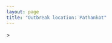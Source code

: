```yaml
---
layout: page
title: "Outbreak location: Pathankot"
---
```

<div id="mapid">
<script src="https://buda-magenta.github.io/hazard_map/load_map.js"></script>
><script>
var marker_outbreak = L.marker([32.301710, 75.658642],{"autoPan": true}).addTo(map); marker_outbreak.bindTooltip("Pathankot").openTooltip();

var circle_1 = L.circle([31.292011, 75.568058], {"pane": "markerPane", "color": "red", "fill": true, "fillOpacity": 0.2, "fillRule": "evenodd", "lineCap": "round", "lineJoin": "round", "opacity": 1.0, "radius": 568651, "stroke": true, "weight": 2}).addTo(map);
circle_1.bindTooltip("Jalandhar<br>rank: 1<br>hazard index: 0.142163")

var circle_2 = L.circle([31.634308, 74.873679], {"pane": "markerPane", "color": "red", "fill": true, "fillOpacity": 0.2, "fillRule": "evenodd", "lineCap": "round", "lineJoin": "round", "opacity": 1.0, "radius": 418493, "stroke": true, "weight": 2}).addTo(map);
circle_2.bindTooltip("Amritsar<br>rank: 2<br>hazard index: 0.104623")

var circle_3 = L.circle([32.718561, 74.858092], {"pane": "markerPane", "color": "red", "fill": true, "fillOpacity": 0.2, "fillRule": "evenodd", "lineCap": "round", "lineJoin": "round", "opacity": 1.0, "radius": 196616, "stroke": true, "weight": 2}).addTo(map);
circle_3.bindTooltip("Jammu<br>rank: 3<br>hazard index: 0.049154")

var circle_4 = L.circle([28.651718, 77.221939], {"pane": "markerPane", "color": "red", "fill": true, "fillOpacity": 0.2, "fillRule": "evenodd", "lineCap": "round", "lineJoin": "round", "opacity": 1.0, "radius": 126073, "stroke": true, "weight": 2}).addTo(map);
circle_4.bindTooltip("Delhi<br>rank: 4<br>hazard index: 0.031518")

var circle_5 = L.circle([30.909016, 75.851601], {"pane": "markerPane", "color": "red", "fill": true, "fillOpacity": 0.2, "fillRule": "evenodd", "lineCap": "round", "lineJoin": "round", "opacity": 1.0, "radius": 66899, "stroke": true, "weight": 2}).addTo(map);
circle_5.bindTooltip("Ludhiana<br>rank: 5<br>hazard index: 0.016725")

var circle_6 = L.circle([31.819302, 75.199994], {"pane": "markerPane", "color": "red", "fill": true, "fillOpacity": 0.2, "fillRule": "evenodd", "lineCap": "round", "lineJoin": "round", "opacity": 1.0, "radius": 57781, "stroke": true, "weight": 2}).addTo(map);
circle_6.bindTooltip("Batala<br>rank: 6<br>hazard index: 0.014445")

var circle_7 = L.circle([31.608574, 75.846442], {"pane": "markerPane", "color": "red", "fill": true, "fillOpacity": 0.2, "fillRule": "evenodd", "lineCap": "round", "lineJoin": "round", "opacity": 1.0, "radius": 55840, "stroke": true, "weight": 2}).addTo(map);
circle_7.bindTooltip("Hoshiarpur<br>rank: 7<br>hazard index: 0.013960")

var circle_8 = L.circle([31.385241, 75.305523], {"pane": "markerPane", "color": "red", "fill": true, "fillOpacity": 0.2, "fillRule": "evenodd", "lineCap": "round", "lineJoin": "round", "opacity": 1.0, "radius": 13273, "stroke": true, "weight": 2}).addTo(map);
circle_8.bindTooltip("Kapurthala<br>rank: 8<br>hazard index: 0.003318")

var circle_9 = L.circle([30.885100, 74.660141], {"pane": "markerPane", "color": "red", "fill": true, "fillOpacity": 0.2, "fillRule": "evenodd", "lineCap": "round", "lineJoin": "round", "opacity": 1.0, "radius": 13027, "stroke": true, "weight": 2}).addTo(map);
circle_9.bindTooltip("Firozpur<br>rank: 9<br>hazard index: 0.003257")

var circle_10 = L.circle([34.074744, 74.820444], {"pane": "markerPane", "color": "red", "fill": true, "fillOpacity": 0.2, "fillRule": "evenodd", "lineCap": "round", "lineJoin": "round", "opacity": 1.0, "radius": 6742, "stroke": true, "weight": 2}).addTo(map);
circle_10.bindTooltip("Srinagar<br>rank: 10<br>hazard index: 0.001686")

var circle_11 = L.circle([31.104153, 77.170973], {"pane": "markerPane", "color": "red", "fill": true, "fillOpacity": 0.2, "fillRule": "evenodd", "lineCap": "round", "lineJoin": "round", "opacity": 1.0, "radius": 5291, "stroke": true, "weight": 2}).addTo(map);
circle_11.bindTooltip("Shimla<br>rank: 11<br>hazard index: 0.001323")

var circle_12 = L.circle([30.783987, 75.160574], {"pane": "markerPane", "color": "red", "fill": true, "fillOpacity": 0.2, "fillRule": "evenodd", "lineCap": "round", "lineJoin": "round", "opacity": 1.0, "radius": 4688, "stroke": true, "weight": 2}).addTo(map);
circle_12.bindTooltip("Moga<br>rank: 12<br>hazard index: 0.001172")

var circle_13 = L.circle([19.075990, 72.877393], {"pane": "markerPane", "color": "red", "fill": true, "fillOpacity": 0.2, "fillRule": "evenodd", "lineCap": "round", "lineJoin": "round", "opacity": 1.0, "radius": 4402, "stroke": true, "weight": 2}).addTo(map);
circle_13.bindTooltip("Mumbai<br>rank: 13<br>hazard index: 0.001101")

var circle_14 = L.circle([30.733442, 76.779714], {"pane": "markerPane", "color": "red", "fill": true, "fillOpacity": 0.2, "fillRule": "evenodd", "lineCap": "round", "lineJoin": "round", "opacity": 1.0, "radius": 4322, "stroke": true, "weight": 2}).addTo(map);
circle_14.bindTooltip("Chandigarh<br>rank: 14<br>hazard index: 0.001081")

var circle_15 = L.circle([26.838100, 80.934600], {"pane": "markerPane", "color": "red", "fill": true, "fillOpacity": 0.2, "fillRule": "evenodd", "lineCap": "round", "lineJoin": "round", "opacity": 1.0, "radius": 2850, "stroke": true, "weight": 2}).addTo(map);
circle_15.bindTooltip("Lucknow<br>rank: 15<br>hazard index: 0.000713")

var circle_16 = L.circle([29.988077, 77.508130], {"pane": "markerPane", "color": "red", "fill": true, "fillOpacity": 0.2, "fillRule": "evenodd", "lineCap": "round", "lineJoin": "round", "opacity": 1.0, "radius": 2703, "stroke": true, "weight": 2}).addTo(map);
circle_16.bindTooltip("Saharanpur<br>rank: 16<br>hazard index: 0.000676")

var circle_17 = L.circle([30.533129, 75.880760], {"pane": "markerPane", "color": "red", "fill": true, "fillOpacity": 0.2, "fillRule": "evenodd", "lineCap": "round", "lineJoin": "round", "opacity": 1.0, "radius": 2509, "stroke": true, "weight": 2}).addTo(map);
circle_17.bindTooltip("Malerkotla<br>rank: 17<br>hazard index: 0.000627")

var circle_18 = L.circle([30.883006, 75.869732], {"pane": "markerPane", "color": "red", "fill": true, "fillOpacity": 0.2, "fillRule": "evenodd", "lineCap": "round", "lineJoin": "round", "opacity": 1.0, "radius": 2434, "stroke": true, "weight": 2}).addTo(map);
circle_18.bindTooltip("S.A.S. Nagar<br>rank: 18<br>hazard index: 0.000609")

var circle_19 = L.circle([26.460914, 80.321759], {"pane": "markerPane", "color": "red", "fill": true, "fillOpacity": 0.2, "fillRule": "evenodd", "lineCap": "round", "lineJoin": "round", "opacity": 1.0, "radius": 2402, "stroke": true, "weight": 2}).addTo(map);
circle_19.bindTooltip("Kanpur<br>rank: 19<br>hazard index: 0.000601")

var circle_20 = L.circle([25.531031, 78.652689], {"pane": "markerPane", "color": "red", "fill": true, "fillOpacity": 0.2, "fillRule": "evenodd", "lineCap": "round", "lineJoin": "round", "opacity": 1.0, "radius": 2397, "stroke": true, "weight": 2}).addTo(map);
circle_20.bindTooltip("Jhansi<br>rank: 20<br>hazard index: 0.000599")

var circle_21 = L.circle([29.391275, 76.977167], {"pane": "markerPane", "color": "red", "fill": true, "fillOpacity": 0.2, "fillRule": "evenodd", "lineCap": "round", "lineJoin": "round", "opacity": 1.0, "radius": 2154, "stroke": true, "weight": 2}).addTo(map);
circle_21.bindTooltip("Panipat<br>rank: 21<br>hazard index: 0.000539")

var circle_22 = L.circle([23.021624, 72.579707], {"pane": "markerPane", "color": "red", "fill": true, "fillOpacity": 0.2, "fillRule": "evenodd", "lineCap": "round", "lineJoin": "round", "opacity": 1.0, "radius": 2129, "stroke": true, "weight": 2}).addTo(map);
circle_22.bindTooltip("Ahmedabad<br>rank: 22<br>hazard index: 0.000532")

var circle_23 = L.circle([29.680327, 76.989625], {"pane": "markerPane", "color": "red", "fill": true, "fillOpacity": 0.2, "fillRule": "evenodd", "lineCap": "round", "lineJoin": "round", "opacity": 1.0, "radius": 2100, "stroke": true, "weight": 2}).addTo(map);
circle_23.bindTooltip("Karnal<br>rank: 23<br>hazard index: 0.000525")

var circle_24 = L.circle([22.541418, 88.357691], {"pane": "markerPane", "color": "red", "fill": true, "fillOpacity": 0.2, "fillRule": "evenodd", "lineCap": "round", "lineJoin": "round", "opacity": 1.0, "radius": 1984, "stroke": true, "weight": 2}).addTo(map);
circle_24.bindTooltip("Kolkata<br>rank: 24<br>hazard index: 0.000496")

var circle_25 = L.circle([28.428262, 77.002700], {"pane": "markerPane", "color": "red", "fill": true, "fillOpacity": 0.2, "fillRule": "evenodd", "lineCap": "round", "lineJoin": "round", "opacity": 1.0, "radius": 1782, "stroke": true, "weight": 2}).addTo(map);
circle_25.bindTooltip("Gurgaon<br>rank: 25<br>hazard index: 0.000446")

var circle_26 = L.circle([28.863842, 78.805778], {"pane": "markerPane", "color": "red", "fill": true, "fillOpacity": 0.2, "fillRule": "evenodd", "lineCap": "round", "lineJoin": "round", "opacity": 1.0, "radius": 1736, "stroke": true, "weight": 2}).addTo(map);
circle_26.bindTooltip("Moradabad<br>rank: 26<br>hazard index: 0.000434")

var circle_27 = L.circle([28.402979, 77.310384], {"pane": "markerPane", "color": "red", "fill": true, "fillOpacity": 0.2, "fillRule": "evenodd", "lineCap": "round", "lineJoin": "round", "opacity": 1.0, "radius": 1636, "stroke": true, "weight": 2}).addTo(map);
circle_27.bindTooltip("Faridabad<br>rank: 27<br>hazard index: 0.000409")

var circle_28 = L.circle([28.457876, 79.405571], {"pane": "markerPane", "color": "red", "fill": true, "fillOpacity": 0.2, "fillRule": "evenodd", "lineCap": "round", "lineJoin": "round", "opacity": 1.0, "radius": 1479, "stroke": true, "weight": 2}).addTo(map);
circle_28.bindTooltip("Bareilly<br>rank: 28<br>hazard index: 0.000370")

var circle_29 = L.circle([30.179115, 75.047102], {"pane": "markerPane", "color": "red", "fill": true, "fillOpacity": 0.2, "fillRule": "evenodd", "lineCap": "round", "lineJoin": "round", "opacity": 1.0, "radius": 1412, "stroke": true, "weight": 2}).addTo(map);
circle_29.bindTooltip("Bathinda<br>rank: 29<br>hazard index: 0.000353")

var circle_30 = L.circle([28.901090, 76.580193], {"pane": "markerPane", "color": "red", "fill": true, "fillOpacity": 0.2, "fillRule": "evenodd", "lineCap": "round", "lineJoin": "round", "opacity": 1.0, "radius": 1297, "stroke": true, "weight": 2}).addTo(map);
circle_30.bindTooltip("Rohtak<br>rank: 30<br>hazard index: 0.000324")

var circle_31 = L.circle([12.979120, 77.591300], {"pane": "markerPane", "color": "red", "fill": true, "fillOpacity": 0.2, "fillRule": "evenodd", "lineCap": "round", "lineJoin": "round", "opacity": 1.0, "radius": 1139, "stroke": true, "weight": 2}).addTo(map);
circle_31.bindTooltip("Bangalore<br>rank: 31<br>hazard index: 0.000285")

var circle_32 = L.circle([29.000653, 77.768229], {"pane": "markerPane", "color": "red", "fill": true, "fillOpacity": 0.2, "fillRule": "evenodd", "lineCap": "round", "lineJoin": "round", "opacity": 1.0, "radius": 1097, "stroke": true, "weight": 2}).addTo(map);
circle_32.bindTooltip("Meerut<br>rank: 32<br>hazard index: 0.000274")

var circle_33 = L.circle([30.145054, 74.195660], {"pane": "markerPane", "color": "red", "fill": true, "fillOpacity": 0.2, "fillRule": "evenodd", "lineCap": "round", "lineJoin": "round", "opacity": 1.0, "radius": 1030, "stroke": true, "weight": 2}).addTo(map);
circle_33.bindTooltip("Abohar<br>rank: 33<br>hazard index: 0.000258")

var circle_34 = L.circle([29.003314, 77.016732], {"pane": "markerPane", "color": "red", "fill": true, "fillOpacity": 0.2, "fillRule": "evenodd", "lineCap": "round", "lineJoin": "round", "opacity": 1.0, "radius": 1009, "stroke": true, "weight": 2}).addTo(map);
circle_34.bindTooltip("Sonipat<br>rank: 34<br>hazard index: 0.000252")

var circle_35 = L.circle([26.671329, 83.364583], {"pane": "markerPane", "color": "red", "fill": true, "fillOpacity": 0.2, "fillRule": "evenodd", "lineCap": "round", "lineJoin": "round", "opacity": 1.0, "radius": 970, "stroke": true, "weight": 2}).addTo(map);
circle_35.bindTooltip("Gorakhpur<br>rank: 35<br>hazard index: 0.000243")

var circle_36 = L.circle([26.296772, 73.035143], {"pane": "markerPane", "color": "red", "fill": true, "fillOpacity": 0.2, "fillRule": "evenodd", "lineCap": "round", "lineJoin": "round", "opacity": 1.0, "radius": 934, "stroke": true, "weight": 2}).addTo(map);
circle_36.bindTooltip("Jodhpur<br>rank: 36<br>hazard index: 0.000234")

var circle_37 = L.circle([25.609324, 85.123525], {"pane": "markerPane", "color": "red", "fill": true, "fillOpacity": 0.2, "fillRule": "evenodd", "lineCap": "round", "lineJoin": "round", "opacity": 1.0, "radius": 818, "stroke": true, "weight": 2}).addTo(map);
circle_37.bindTooltip("Patna<br>rank: 37<br>hazard index: 0.000205")

var circle_38 = L.circle([27.175255, 78.009816], {"pane": "markerPane", "color": "red", "fill": true, "fillOpacity": 0.2, "fillRule": "evenodd", "lineCap": "round", "lineJoin": "round", "opacity": 1.0, "radius": 797, "stroke": true, "weight": 2}).addTo(map);
circle_38.bindTooltip("Agra<br>rank: 38<br>hazard index: 0.000199")

var circle_39 = L.circle([17.388786, 78.461065], {"pane": "markerPane", "color": "red", "fill": true, "fillOpacity": 0.2, "fillRule": "evenodd", "lineCap": "round", "lineJoin": "round", "opacity": 1.0, "radius": 796, "stroke": true, "weight": 2}).addTo(map);
circle_39.bindTooltip("Hyderabad<br>rank: 39<br>hazard index: 0.000199")

var circle_40 = L.circle([26.915458, 75.818982], {"pane": "markerPane", "color": "red", "fill": true, "fillOpacity": 0.2, "fillRule": "evenodd", "lineCap": "round", "lineJoin": "round", "opacity": 1.0, "radius": 773, "stroke": true, "weight": 2}).addTo(map);
circle_40.bindTooltip("Jaipur<br>rank: 40<br>hazard index: 0.000193")

var circle_41 = L.circle([30.384367, 76.770421], {"pane": "markerPane", "color": "red", "fill": true, "fillOpacity": 0.2, "fillRule": "evenodd", "lineCap": "round", "lineJoin": "round", "opacity": 1.0, "radius": 763, "stroke": true, "weight": 2}).addTo(map);
circle_41.bindTooltip("Ambala<br>rank: 41<br>hazard index: 0.000191")

var circle_42 = L.circle([29.583333, 75.083333], {"pane": "markerPane", "color": "red", "fill": true, "fillOpacity": 0.2, "fillRule": "evenodd", "lineCap": "round", "lineJoin": "round", "opacity": 1.0, "radius": 763, "stroke": true, "weight": 2}).addTo(map);
circle_42.bindTooltip("Sirsa<br>rank: 42<br>hazard index: 0.000191")

var circle_43 = L.circle([27.876990, 78.137290], {"pane": "markerPane", "color": "red", "fill": true, "fillOpacity": 0.2, "fillRule": "evenodd", "lineCap": "round", "lineJoin": "round", "opacity": 1.0, "radius": 729, "stroke": true, "weight": 2}).addTo(map);
circle_43.bindTooltip("Aligarh<br>rank: 43<br>hazard index: 0.000182")

var circle_44 = L.circle([28.733400, 77.298600], {"pane": "markerPane", "color": "red", "fill": true, "fillOpacity": 0.2, "fillRule": "evenodd", "lineCap": "round", "lineJoin": "round", "opacity": 1.0, "radius": 719, "stroke": true, "weight": 2}).addTo(map);
circle_44.bindTooltip("Loni<br>rank: 44<br>hazard index: 0.000180")

var circle_45 = L.circle([13.083694, 80.270186], {"pane": "markerPane", "color": "red", "fill": true, "fillOpacity": 0.2, "fillRule": "evenodd", "lineCap": "round", "lineJoin": "round", "opacity": 1.0, "radius": 694, "stroke": true, "weight": 2}).addTo(map);
circle_45.bindTooltip("Chennai<br>rank: 45<br>hazard index: 0.000174")

var circle_46 = L.circle([25.335649, 83.007629], {"pane": "markerPane", "color": "red", "fill": true, "fillOpacity": 0.2, "fillRule": "evenodd", "lineCap": "round", "lineJoin": "round", "opacity": 1.0, "radius": 693, "stroke": true, "weight": 2}).addTo(map);
circle_46.bindTooltip("Varanasi<br>rank: 46<br>hazard index: 0.000173")

var circle_47 = L.circle([30.283140, 74.522997], {"pane": "markerPane", "color": "red", "fill": true, "fillOpacity": 0.2, "fillRule": "evenodd", "lineCap": "round", "lineJoin": "round", "opacity": 1.0, "radius": 693, "stroke": true, "weight": 2}).addTo(map);
circle_47.bindTooltip("Muktsar<br>rank: 47<br>hazard index: 0.000173")

var circle_48 = L.circle([18.521428, 73.854454], {"pane": "markerPane", "color": "red", "fill": true, "fillOpacity": 0.2, "fillRule": "evenodd", "lineCap": "round", "lineJoin": "round", "opacity": 1.0, "radius": 677, "stroke": true, "weight": 2}).addTo(map);
circle_48.bindTooltip("Pune<br>rank: 48<br>hazard index: 0.000169")

var circle_49 = L.circle([29.168807, 75.746110], {"pane": "markerPane", "color": "red", "fill": true, "fillOpacity": 0.2, "fillRule": "evenodd", "lineCap": "round", "lineJoin": "round", "opacity": 1.0, "radius": 662, "stroke": true, "weight": 2}).addTo(map);
circle_49.bindTooltip("Hisar<br>rank: 49<br>hazard index: 0.000166")

var circle_50 = L.circle([23.258486, 77.401989], {"pane": "markerPane", "color": "red", "fill": true, "fillOpacity": 0.2, "fillRule": "evenodd", "lineCap": "round", "lineJoin": "round", "opacity": 1.0, "radius": 631, "stroke": true, "weight": 2}).addTo(map);
circle_50.bindTooltip("Bhopal<br>rank: 50<br>hazard index: 0.000158")

var circle_51 = L.circle([28.015929, 73.317137], {"pane": "markerPane", "color": "red", "fill": true, "fillOpacity": 0.2, "fillRule": "evenodd", "lineCap": "round", "lineJoin": "round", "opacity": 1.0, "radius": 585, "stroke": true, "weight": 2}).addTo(map);
circle_51.bindTooltip("Bikaner<br>rank: 51<br>hazard index: 0.000146")

var circle_52 = L.circle([25.438130, 81.833800], {"pane": "markerPane", "color": "red", "fill": true, "fillOpacity": 0.2, "fillRule": "evenodd", "lineCap": "round", "lineJoin": "round", "opacity": 1.0, "radius": 582, "stroke": true, "weight": 2}).addTo(map);
circle_52.bindTooltip("Allahabad<br>rank: 52<br>hazard index: 0.000146")

var circle_53 = L.circle([28.660965, 76.834676], {"pane": "markerPane", "color": "red", "fill": true, "fillOpacity": 0.2, "fillRule": "evenodd", "lineCap": "round", "lineJoin": "round", "opacity": 1.0, "radius": 571, "stroke": true, "weight": 2}).addTo(map);
circle_53.bindTooltip("Bahadurgarh<br>rank: 53<br>hazard index: 0.000143")

var circle_54 = L.circle([21.170200, 72.831100], {"pane": "markerPane", "color": "red", "fill": true, "fillOpacity": 0.2, "fillRule": "evenodd", "lineCap": "round", "lineJoin": "round", "opacity": 1.0, "radius": 532, "stroke": true, "weight": 2}).addTo(map);
circle_54.bindTooltip("Surat<br>rank: 54<br>hazard index: 0.000133")

var circle_55 = L.circle([29.301826, 76.338471], {"pane": "markerPane", "color": "red", "fill": true, "fillOpacity": 0.2, "fillRule": "evenodd", "lineCap": "round", "lineJoin": "round", "opacity": 1.0, "radius": 492, "stroke": true, "weight": 2}).addTo(map);
circle_55.bindTooltip("Jind<br>rank: 55<br>hazard index: 0.000123")

var circle_56 = L.circle([28.753900, 77.399900], {"pane": "markerPane", "color": "red", "fill": true, "fillOpacity": 0.2, "fillRule": "evenodd", "lineCap": "round", "lineJoin": "round", "opacity": 1.0, "radius": 484, "stroke": true, "weight": 2}).addTo(map);
circle_56.bindTooltip("Khora<br>rank: 56<br>hazard index: 0.000121")

var circle_57 = L.circle([21.149813, 79.082056], {"pane": "markerPane", "color": "red", "fill": true, "fillOpacity": 0.2, "fillRule": "evenodd", "lineCap": "round", "lineJoin": "round", "opacity": 1.0, "radius": 473, "stroke": true, "weight": 2}).addTo(map);
circle_57.bindTooltip("Nagpur<br>rank: 57<br>hazard index: 0.000118")

var circle_58 = L.circle([26.203725, 78.157363], {"pane": "markerPane", "color": "red", "fill": true, "fillOpacity": 0.2, "fillRule": "evenodd", "lineCap": "round", "lineJoin": "round", "opacity": 1.0, "radius": 463, "stroke": true, "weight": 2}).addTo(map);
circle_58.bindTooltip("Gwalior<br>rank: 58<br>hazard index: 0.000116")

var circle_59 = L.circle([30.211200, 77.286390], {"pane": "markerPane", "color": "red", "fill": true, "fillOpacity": 0.2, "fillRule": "evenodd", "lineCap": "round", "lineJoin": "round", "opacity": 1.0, "radius": 430, "stroke": true, "weight": 2}).addTo(map);
circle_59.bindTooltip("Yamunanagar<br>rank: 59<br>hazard index: 0.000108")

var circle_60 = L.circle([30.370469, 75.504017], {"pane": "markerPane", "color": "red", "fill": true, "fillOpacity": 0.2, "fillRule": "evenodd", "lineCap": "round", "lineJoin": "round", "opacity": 1.0, "radius": 426, "stroke": true, "weight": 2}).addTo(map);
circle_60.bindTooltip("Barnala<br>rank: 60<br>hazard index: 0.000107")

var circle_61 = L.circle([30.325565, 78.043681], {"pane": "markerPane", "color": "red", "fill": true, "fillOpacity": 0.2, "fillRule": "evenodd", "lineCap": "round", "lineJoin": "round", "opacity": 1.0, "radius": 404, "stroke": true, "weight": 2}).addTo(map);
circle_61.bindTooltip("Dehradun<br>rank: 61<br>hazard index: 0.000101")

var circle_62 = L.circle([15.398403, 73.812918], {"pane": "markerPane", "color": "red", "fill": true, "fillOpacity": 0.2, "fillRule": "evenodd", "lineCap": "round", "lineJoin": "round", "opacity": 1.0, "radius": 404, "stroke": true, "weight": 2}).addTo(map);
circle_62.bindTooltip("Vasco Da Gama<br>rank: 62<br>hazard index: 0.000101")

var circle_63 = L.circle([29.938447, 78.145298], {"pane": "markerPane", "color": "red", "fill": true, "fillOpacity": 0.2, "fillRule": "evenodd", "lineCap": "round", "lineJoin": "round", "opacity": 1.0, "radius": 404, "stroke": true, "weight": 2}).addTo(map);
circle_63.bindTooltip("Haridwar<br>rank: 63<br>hazard index: 0.000101")

var circle_64 = L.circle([26.180598, 91.753943], {"pane": "markerPane", "color": "red", "fill": true, "fillOpacity": 0.2, "fillRule": "evenodd", "lineCap": "round", "lineJoin": "round", "opacity": 1.0, "radius": 397, "stroke": true, "weight": 2}).addTo(map);
circle_64.bindTooltip("Guwahati<br>rank: 64<br>hazard index: 0.000099")

var circle_65 = L.circle([30.209087, 76.339872], {"pane": "markerPane", "color": "red", "fill": true, "fillOpacity": 0.2, "fillRule": "evenodd", "lineCap": "round", "lineJoin": "round", "opacity": 1.0, "radius": 392, "stroke": true, "weight": 2}).addTo(map);
circle_65.bindTooltip("Patiala<br>rank: 65<br>hazard index: 0.000098")

var circle_66 = L.circle([29.448006, 77.740685], {"pane": "markerPane", "color": "red", "fill": true, "fillOpacity": 0.2, "fillRule": "evenodd", "lineCap": "round", "lineJoin": "round", "opacity": 1.0, "radius": 392, "stroke": true, "weight": 2}).addTo(map);
circle_66.bindTooltip("Muzaffarnagar<br>rank: 66<br>hazard index: 0.000098")

var circle_67 = L.circle([28.740613, 77.835426], {"pane": "markerPane", "color": "red", "fill": true, "fillOpacity": 0.2, "fillRule": "evenodd", "lineCap": "round", "lineJoin": "round", "opacity": 1.0, "radius": 370, "stroke": true, "weight": 2}).addTo(map);
circle_67.bindTooltip("Hapur<br>rank: 67<br>hazard index: 0.000093")

var circle_68 = L.circle([26.148658, 85.340013], {"pane": "markerPane", "color": "red", "fill": true, "fillOpacity": 0.2, "fillRule": "evenodd", "lineCap": "round", "lineJoin": "round", "opacity": 1.0, "radius": 362, "stroke": true, "weight": 2}).addTo(map);
circle_68.bindTooltip("Muzaffarpur<br>rank: 68<br>hazard index: 0.000091")

var circle_69 = L.circle([27.912633, 79.746563], {"pane": "markerPane", "color": "red", "fill": true, "fillOpacity": 0.2, "fillRule": "evenodd", "lineCap": "round", "lineJoin": "round", "opacity": 1.0, "radius": 359, "stroke": true, "weight": 2}).addTo(map);
circle_69.bindTooltip("Shahjahanpur<br>rank: 69<br>hazard index: 0.000090")

var circle_70 = L.circle([28.570784, 77.327107], {"pane": "markerPane", "color": "red", "fill": true, "fillOpacity": 0.2, "fillRule": "evenodd", "lineCap": "round", "lineJoin": "round", "opacity": 1.0, "radius": 358, "stroke": true, "weight": 2}).addTo(map);
circle_70.bindTooltip("Noida<br>rank: 70<br>hazard index: 0.000090")

var circle_71 = L.circle([28.794068, 79.185930], {"pane": "markerPane", "color": "red", "fill": true, "fillOpacity": 0.2, "fillRule": "evenodd", "lineCap": "round", "lineJoin": "round", "opacity": 1.0, "radius": 333, "stroke": true, "weight": 2}).addTo(map);
circle_71.bindTooltip("Rampur<br>rank: 71<br>hazard index: 0.000083")

var circle_72 = L.circle([27.177366, 78.389912], {"pane": "markerPane", "color": "red", "fill": true, "fillOpacity": 0.2, "fillRule": "evenodd", "lineCap": "round", "lineJoin": "round", "opacity": 1.0, "radius": 326, "stroke": true, "weight": 2}).addTo(map);
circle_72.bindTooltip("Firozabad<br>rank: 72<br>hazard index: 0.000082")

var circle_73 = L.circle([20.266777, 85.843559], {"pane": "markerPane", "color": "red", "fill": true, "fillOpacity": 0.2, "fillRule": "evenodd", "lineCap": "round", "lineJoin": "round", "opacity": 1.0, "radius": 321, "stroke": true, "weight": 2}).addTo(map);
circle_73.bindTooltip("Bhubaneswar<br>rank: 73<br>hazard index: 0.000080")

var circle_74 = L.circle([27.633333, 77.583333], {"pane": "markerPane", "color": "red", "fill": true, "fillOpacity": 0.2, "fillRule": "evenodd", "lineCap": "round", "lineJoin": "round", "opacity": 1.0, "radius": 305, "stroke": true, "weight": 2}).addTo(map);
circle_74.bindTooltip("Mathura<br>rank: 74<br>hazard index: 0.000076")

var circle_75 = L.circle([23.370035, 85.325013], {"pane": "markerPane", "color": "red", "fill": true, "fillOpacity": 0.2, "fillRule": "evenodd", "lineCap": "round", "lineJoin": "round", "opacity": 1.0, "radius": 292, "stroke": true, "weight": 2}).addTo(map);
circle_75.bindTooltip("Ranchi<br>rank: 75<br>hazard index: 0.000073")

var circle_76 = L.circle([29.869350, 77.890212], {"pane": "markerPane", "color": "red", "fill": true, "fillOpacity": 0.2, "fillRule": "evenodd", "lineCap": "round", "lineJoin": "round", "opacity": 1.0, "radius": 277, "stroke": true, "weight": 2}).addTo(map);
circle_76.bindTooltip("Roorkee<br>rank: 76<br>hazard index: 0.000069")

var circle_77 = L.circle([26.698885, 88.320030], {"pane": "markerPane", "color": "red", "fill": true, "fillOpacity": 0.2, "fillRule": "evenodd", "lineCap": "round", "lineJoin": "round", "opacity": 1.0, "radius": 257, "stroke": true, "weight": 2}).addTo(map);
circle_77.bindTooltip("Bagdogra<br>rank: 77<br>hazard index: 0.000064")

var circle_78 = L.circle([23.687130, 86.974659], {"pane": "markerPane", "color": "red", "fill": true, "fillOpacity": 0.2, "fillRule": "evenodd", "lineCap": "round", "lineJoin": "round", "opacity": 1.0, "radius": 248, "stroke": true, "weight": 2}).addTo(map);
circle_78.bindTooltip("Asansol<br>rank: 78<br>hazard index: 0.000062")

var circle_79 = L.circle([19.194329, 72.970178], {"pane": "markerPane", "color": "red", "fill": true, "fillOpacity": 0.2, "fillRule": "evenodd", "lineCap": "round", "lineJoin": "round", "opacity": 1.0, "radius": 246, "stroke": true, "weight": 2}).addTo(map);
circle_79.bindTooltip("Thane<br>rank: 79<br>hazard index: 0.000062")

var circle_80 = L.circle([22.720362, 75.868200], {"pane": "markerPane", "color": "red", "fill": true, "fillOpacity": 0.2, "fillRule": "evenodd", "lineCap": "round", "lineJoin": "round", "opacity": 1.0, "radius": 243, "stroke": true, "weight": 2}).addTo(map);
circle_80.bindTooltip("Indore<br>rank: 80<br>hazard index: 0.000061")

var circle_81 = L.circle([28.195647, 76.616518], {"pane": "markerPane", "color": "red", "fill": true, "fillOpacity": 0.2, "fillRule": "evenodd", "lineCap": "round", "lineJoin": "round", "opacity": 1.0, "radius": 242, "stroke": true, "weight": 2}).addTo(map);
circle_81.bindTooltip("Rewari<br>rank: 81<br>hazard index: 0.000061")

var circle_82 = L.circle([28.793170, 76.139128], {"pane": "markerPane", "color": "red", "fill": true, "fillOpacity": 0.2, "fillRule": "evenodd", "lineCap": "round", "lineJoin": "round", "opacity": 1.0, "radius": 239, "stroke": true, "weight": 2}).addTo(map);
circle_82.bindTooltip("Bhiwani<br>rank: 82<br>hazard index: 0.000060")

var circle_83 = L.circle([30.129326, 77.245483], {"pane": "markerPane", "color": "red", "fill": true, "fillOpacity": 0.2, "fillRule": "evenodd", "lineCap": "round", "lineJoin": "round", "opacity": 1.0, "radius": 229, "stroke": true, "weight": 2}).addTo(map);
circle_83.bindTooltip("Jagadhri<br>rank: 83<br>hazard index: 0.000057")

var circle_84 = L.circle([25.773344, 84.784977], {"pane": "markerPane", "color": "red", "fill": true, "fillOpacity": 0.2, "fillRule": "evenodd", "lineCap": "round", "lineJoin": "round", "opacity": 1.0, "radius": 221, "stroke": true, "weight": 2}).addTo(map);
circle_84.bindTooltip("Chapra<br>rank: 84<br>hazard index: 0.000055")

var circle_85 = L.circle([22.297314, 73.194257], {"pane": "markerPane", "color": "red", "fill": true, "fillOpacity": 0.2, "fillRule": "evenodd", "lineCap": "round", "lineJoin": "round", "opacity": 1.0, "radius": 220, "stroke": true, "weight": 2}).addTo(map);
circle_85.bindTooltip("Vadodara<br>rank: 85<br>hazard index: 0.000055")

var circle_86 = L.circle([25.565691, 80.063489], {"pane": "markerPane", "color": "red", "fill": true, "fillOpacity": 0.2, "fillRule": "evenodd", "lineCap": "round", "lineJoin": "round", "opacity": 1.0, "radius": 220, "stroke": true, "weight": 2}).addTo(map);
circle_86.bindTooltip("Khanna<br>rank: 86<br>hazard index: 0.000055")

var circle_87 = L.circle([9.931308, 76.267414], {"pane": "markerPane", "color": "red", "fill": true, "fillOpacity": 0.2, "fillRule": "evenodd", "lineCap": "round", "lineJoin": "round", "opacity": 1.0, "radius": 210, "stroke": true, "weight": 2}).addTo(map);
circle_87.bindTooltip("Kochi<br>rank: 87<br>hazard index: 0.000053")

var circle_88 = L.circle([19.169335, 77.311013], {"pane": "markerPane", "color": "red", "fill": true, "fillOpacity": 0.2, "fillRule": "evenodd", "lineCap": "round", "lineJoin": "round", "opacity": 1.0, "radius": 208, "stroke": true, "weight": 2}).addTo(map);
circle_88.bindTooltip("Nanded Waghala<br>rank: 88<br>hazard index: 0.000052")

var circle_89 = L.circle([23.535048, 87.338043], {"pane": "markerPane", "color": "red", "fill": true, "fillOpacity": 0.2, "fillRule": "evenodd", "lineCap": "round", "lineJoin": "round", "opacity": 1.0, "radius": 205, "stroke": true, "weight": 2}).addTo(map);
circle_89.bindTooltip("Durgapur<br>rank: 89<br>hazard index: 0.000051")

var circle_90 = L.circle([27.639077, 76.614452], {"pane": "markerPane", "color": "red", "fill": true, "fillOpacity": 0.2, "fillRule": "evenodd", "lineCap": "round", "lineJoin": "round", "opacity": 1.0, "radius": 202, "stroke": true, "weight": 2}).addTo(map);
circle_90.bindTooltip("Alwar<br>rank: 90<br>hazard index: 0.000051")

var circle_91 = L.circle([25.196826, 76.000893], {"pane": "markerPane", "color": "red", "fill": true, "fillOpacity": 0.2, "fillRule": "evenodd", "lineCap": "round", "lineJoin": "round", "opacity": 1.0, "radius": 193, "stroke": true, "weight": 2}).addTo(map);
circle_91.bindTooltip("Kota<br>rank: 91<br>hazard index: 0.000048")

var circle_92 = L.circle([28.923397, 78.488317], {"pane": "markerPane", "color": "red", "fill": true, "fillOpacity": 0.2, "fillRule": "evenodd", "lineCap": "round", "lineJoin": "round", "opacity": 1.0, "radius": 191, "stroke": true, "weight": 2}).addTo(map);
circle_92.bindTooltip("Amroha<br>rank: 92<br>hazard index: 0.000048")

var circle_93 = L.circle([27.504639, 80.829466], {"pane": "markerPane", "color": "red", "fill": true, "fillOpacity": 0.2, "fillRule": "evenodd", "lineCap": "round", "lineJoin": "round", "opacity": 1.0, "radius": 189, "stroke": true, "weight": 2}).addTo(map);
circle_93.bindTooltip("Sitapur<br>rank: 93<br>hazard index: 0.000047")

var circle_94 = L.circle([21.237947, 81.633683], {"pane": "markerPane", "color": "red", "fill": true, "fillOpacity": 0.2, "fillRule": "evenodd", "lineCap": "round", "lineJoin": "round", "opacity": 1.0, "radius": 187, "stroke": true, "weight": 2}).addTo(map);
circle_94.bindTooltip("Raipur<br>rank: 94<br>hazard index: 0.000047")

var circle_95 = L.circle([25.512719, 86.090571], {"pane": "markerPane", "color": "red", "fill": true, "fillOpacity": 0.2, "fillRule": "evenodd", "lineCap": "round", "lineJoin": "round", "opacity": 1.0, "radius": 182, "stroke": true, "weight": 2}).addTo(map);
circle_95.bindTooltip("Begusarai<br>rank: 95<br>hazard index: 0.000046")

var circle_96 = L.circle([23.795281, 86.430964], {"pane": "markerPane", "color": "red", "fill": true, "fillOpacity": 0.2, "fillRule": "evenodd", "lineCap": "round", "lineJoin": "round", "opacity": 1.0, "radius": 174, "stroke": true, "weight": 2}).addTo(map);
circle_96.bindTooltip("Dhanbad<br>rank: 96<br>hazard index: 0.000044")

var circle_97 = L.circle([29.500882, 77.348383], {"pane": "markerPane", "color": "red", "fill": true, "fillOpacity": 0.2, "fillRule": "evenodd", "lineCap": "round", "lineJoin": "round", "opacity": 1.0, "radius": 170, "stroke": true, "weight": 2}).addTo(map);
circle_97.bindTooltip("Shamli<br>rank: 97<br>hazard index: 0.000043")

var circle_98 = L.circle([26.083143, 86.032571], {"pane": "markerPane", "color": "red", "fill": true, "fillOpacity": 0.2, "fillRule": "evenodd", "lineCap": "round", "lineJoin": "round", "opacity": 1.0, "radius": 167, "stroke": true, "weight": 2}).addTo(map);
circle_98.bindTooltip("Darbhanga<br>rank: 98<br>hazard index: 0.000042")

var circle_99 = L.circle([27.265212, 77.369126], {"pane": "markerPane", "color": "red", "fill": true, "fillOpacity": 0.2, "fillRule": "evenodd", "lineCap": "round", "lineJoin": "round", "opacity": 1.0, "radius": 163, "stroke": true, "weight": 2}).addTo(map);
circle_99.bindTooltip("Bharatpur<br>rank: 99<br>hazard index: 0.000041")

var circle_100 = L.circle([29.154148, 77.305954], {"pane": "markerPane", "color": "red", "fill": true, "fillOpacity": 0.2, "fillRule": "evenodd", "lineCap": "round", "lineJoin": "round", "opacity": 1.0, "radius": 162, "stroke": true, "weight": 2}).addTo(map);
circle_100.bindTooltip("Baraut<br>rank: 100<br>hazard index: 0.000041")
</script>
</div>